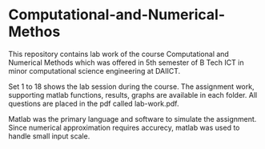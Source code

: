 # Computational-and-Numerical-Methos
This repository contains lab work of the course Computational and Numerical Methods which was offered in 5th semester of B Tech ICT in minor computational science engineering at DAIICT.

Set 1 to 18 shows the lab session during the course. The assignment work, supporting matlab functions, results, graphs are available in each folder. All questions are placed in the pdf called lab-work.pdf. 

Matlab was the primary language and software to simulate the assignment. Since numerical approximation requires accurecy, matlab was used to handle small input scale. 
